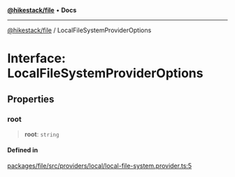 [**@hikestack/file**](/official/reference/file/index.md) • **Docs**

***

[@hikestack/file](/official/reference/file/globals.md) / LocalFileSystemProviderOptions

# Interface: LocalFileSystemProviderOptions

## Properties

### root

> **root**: `string`

#### Defined in

[packages/file/src/providers/local/local-file-system.provider.ts:5](https://github.com/hikestack/hike/blob/5cb68b36190947734eac00838244c1c69929cecf/packages/file/src/providers/local/local-file-system.provider.ts#L5)
